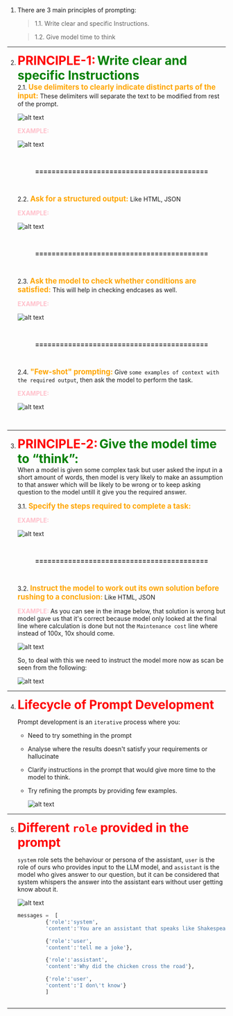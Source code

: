 1. There are 3 main principles of prompting:
    > 1.1. Write clear and specific Instructions.

    > 1.2. Give model time to think

<hr>

2)  <b style="color:red; font-size:2.0em"> PRINCIPLE-1:</b> <b style="color:green; font-size:2.0em">Write clear and specific Instructions</b> <br>
        2.1. <b style="color:orange; font-size:1.2em">Use delimiters to clearly indicate distinct parts of the input: </b> These delimiters will separate the text to be modified from rest of the prompt.
        
    ![alt text](/images/delimiterType.png)

       <b style="color:pink; font-size:1em"> EXAMPLE: </b>

    ![alt text](/images/delimiterTypeExample.png)

    <br><p><center><b> ========================================== </b></center></p><br>

    2.2. <b style="color:orange; font-size:1.2em">Ask for a structured output: </b> Like HTML, JSON

       <b style="color:pink; font-size:1em"> EXAMPLE: </b>

    ![alt text](/images/structuredOutput.png)

    <br><p><center><b> ========================================== </b></center></p><br>

    2.3. <b style="color:orange; font-size:1.2em">Ask the model to check whether conditions are satisfied: </b> This will help in checking endcases as well.

       <b style="color:pink; font-size:1em"> EXAMPLE: </b>

    ![alt text](/images/conditionalPrompt.png)

    <br><p><center><b> ========================================== </b></center></p><br>

    2.4. <b style="color:orange; font-size:1.2em">"Few-shot" prompting: </b> Give `some examples of context with the required output`, then ask the model to perform the task.

       <b style="color:pink; font-size:1em"> EXAMPLE: </b>

    ![alt text](/images/FewShot.png)
<br>
<HR>

3)  <b style="color:red; font-size:2.0em"> PRINCIPLE-2:</b> <b style="color:green; font-size:2.0em">Give the model time to “think”:</b> <br> When a model is given some complex task but user asked the input in a short amount of words, then model is very likely to make an assumption to that answer which will be likely to be wrong or to keep asking question to the model untill it give you the required answer.

    3.1. <b style="color:orange; font-size:1.2em">Specify the steps required to complete a task: </b>

       <b style="color:pink; font-size:1em"> EXAMPLE: </b>

    ![alt text](/images/modelThink.png)

    <br><p><center><b> ========================================== </b></center></p><br>

    3.2. <b style="color:orange; font-size:1.2em">Instruct the model to work out its own solution before rushing to a conclusion: </b> Like HTML, JSON

       <b style="color:pink; font-size:1em"> EXAMPLE: </b>
       As you can see in the image below, that solution is wrong but model gave us that it's correct because model only looked at the final line where calculation is done but not the `Maintenance cost` line where instead of 100x, 10x should come. 

    ![alt text](/images/Wrongsoln.png)

    So, to deal with this we need to instruct the model more now as scan be seen from the following:

    ![alt text](/images/correctPrompt.png)
 
 <HR>

4)  <b style="color:red; font-size:2.0em"> Lifecycle of Prompt Development</b>


      Prompt development is an `iterative` process where you:
    * Need to try something in the prompt
    * Analyse where the results doesn't satisfy your requirements or hallucinate
    * Clarify instructions in the prompt that would give more time to the model to think.
    * Try refining the prompts by providing few examples.

      ![alt text](/images/PromptLifecycle.png)

 <HR>

5)  <b style="color:red; font-size:2.0em"> Different `role` provided in the prompt</b>

      `system` role sets the behaviour or persona of the assistant, `user` is the role of ours who provides input to the LLM model, and `assistant` is the model who gives answer to our question, but it can be considered that system whispers the answer into the assistant ears without user getting know about it.

      ![alt text](/images/roles.png)


      ```python
      messages =  [  
               {'role':'system', 
               'content':'You are an assistant that speaks like Shakespeare.'},  

               {'role':'user', 
               'content':'tell me a joke'},   

               {'role':'assistant', 
               'content':'Why did the chicken cross the road'},   

               {'role':'user', 
               'content':'I don\'t know'}  
               ]
               

<HR>
